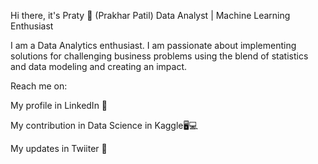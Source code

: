 Hi there, it's Praty 👋 (Prakhar Patil)
Data Analyst | Machine Learning Enthusiast

I am a Data Analytics enthusiast. I am passionate about implementing solutions for challenging business problems using the blend of statistics and data modeling and creating an impact.

Reach me on:

My profile in LinkedIn 💼

My contribution in Data Science in Kaggle🖥💻

My updates in Twiiter 💬
